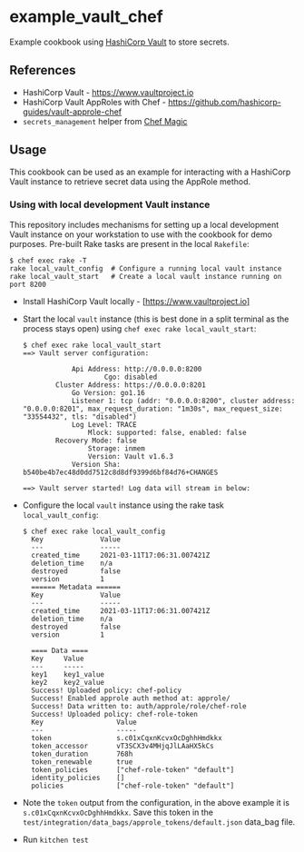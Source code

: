 # example_vault_chef

Example cookbook using [HashiCorp Vault](https://www.vaultproject.io/) to store secrets.

## References

* HashiCorp Vault - https://www.vaultproject.io
* HashiCorp Vault AppRoles with Chef - https://github.com/hashicorp-guides/vault-approle-chef
* `secrets_management` helper from [Chef Magic](https://github.com/chef-davin/chef_magic)

## Usage

This cookbook can be used as an example for interacting with a HashiCorp Vault instance to retrieve secret data using the AppRole method.

### Using with local development Vault instance

This repository includes mechanisms for setting up a local development Vault instance on your workstation to use with the cookbook for demo purposes.  Pre-built Rake tasks are present in the local `Rakefile`:

```plain
$ chef exec rake -T
rake local_vault_config  # Configure a running local vault instance
rake local_vault_start   # Create a local vault instance running on port 8200
```

* Install HashiCorp Vault locally - [https://www.vaultproject.io]
* Start the local `vault` instance (this is best done in a split terminal as the process stays open) using `chef exec rake local_vault_start`:

    ```plain
    $ chef exec rake local_vault_start
    ==> Vault server configuration:

                Api Address: http://0.0.0.0:8200
                        Cgo: disabled
            Cluster Address: https://0.0.0.0:8201
                Go Version: go1.16
                Listener 1: tcp (addr: "0.0.0.0:8200", cluster address: "0.0.0.0:8201", max_request_duration: "1m30s", max_request_size: "33554432", tls: "disabled")
                Log Level: TRACE
                    Mlock: supported: false, enabled: false
            Recovery Mode: false
                    Storage: inmem
                    Version: Vault v1.6.3
                Version Sha: b540be4b7ec48d0dd7512c8d8df9399d6bf84d76+CHANGES

    ==> Vault server started! Log data will stream in below:
    ```

* Configure the local `vault` instance using the rake task `local_vault_config`:
  ```plain
  $ chef exec rake local_vault_config
    Key              Value
    ---              -----
    created_time     2021-03-11T17:06:31.007421Z
    deletion_time    n/a
    destroyed        false
    version          1
    ====== Metadata ======
    Key              Value
    ---              -----
    created_time     2021-03-11T17:06:31.007421Z
    deletion_time    n/a
    destroyed        false
    version          1

    ==== Data ====
    Key     Value
    ---     -----
    key1    key1_value
    key2    key2_value
    Success! Uploaded policy: chef-policy
    Success! Enabled approle auth method at: approle/
    Success! Data written to: auth/approle/role/chef-role
    Success! Uploaded policy: chef-role-token
    Key                  Value
    ---                  -----
    token                s.c01xCqxnKcvxOcDghhHmdkkx
    token_accessor       vT3SCX3v4MHjqJlLAaHX5kCs
    token_duration       768h
    token_renewable      true
    token_policies       ["chef-role-token" "default"]
    identity_policies    []
    policies             ["chef-role-token" "default"]
    ```

* Note the `token` output from the configuration, in the above example it is `s.c01xCqxnKcvxOcDghhHmdkkx`.  Save this token in the `test/integration/data_bags/approle_tokens/default.json` data_bag file.
* Run `kitchen test`
